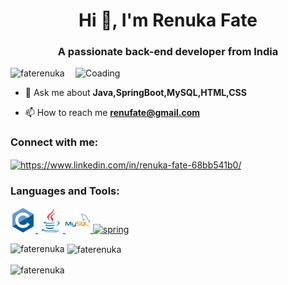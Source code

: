 <h1 align="center">Hi 👋, I'm Renuka Fate</h1>
<h3 align="center">A passionate back-end developer from India</h3>
<img align ="right" alt="Coading" width="400" src="https://user-images.githubusercontent.com/102985224/211582827-8fd748d6-9181-4c5f-a620-76168b861a4d.gif">

<p align="left"> <img src="https://komarev.com/ghpvc/?username=faterenuka&label=Profile%20views&color=0e75b6&style=flat" alt="faterenuka" /> </p>

- 💬 Ask me about **Java,SpringBoot,MySQL,HTML,CSS**

- 📫 How to reach me **renufate@gmail.com**

<h3 align="left">Connect with me:</h3>
<p align="left">
<a href="https://linkedin.com/in/https://www.linkedin.com/in/renuka-fate-68bb541b0/" target="blank"><img align="center" src="https://raw.githubusercontent.com/rahuldkjain/github-profile-readme-generator/master/src/images/icons/Social/linked-in-alt.svg" alt="https://www.linkedin.com/in/renuka-fate-68bb541b0/" height="30" width="40" /></a>
</p>

<h3 align="left">Languages and Tools:</h3>
<p align="left"> <a href="https://www.cprogramming.com/" target="_blank" rel="noreferrer"> <img src="https://raw.githubusercontent.com/devicons/devicon/master/icons/c/c-original.svg" alt="c" width="40" height="40"/> </a> <a href="https://www.java.com" target="_blank" rel="noreferrer"> <img src="https://raw.githubusercontent.com/devicons/devicon/master/icons/java/java-original.svg" alt="java" width="40" height="40"/> </a> <a href="https://www.mysql.com/" target="_blank" rel="noreferrer"> <img src="https://raw.githubusercontent.com/devicons/devicon/master/icons/mysql/mysql-original-wordmark.svg" alt="mysql" width="40" height="40"/> </a> <a href="https://spring.io/" target="_blank" rel="noreferrer"> <img src="https://www.vectorlogo.zone/logos/springio/springio-icon.svg" alt="spring" width="40" height="40"/> </a> </p>

<p><img align="left" src="https://github-readme-stats.vercel.app/api/top-langs?username=faterenuka&show_icons=true&locale=en&layout=compact" alt="faterenuka" /></p>

<p>&nbsp;<img align="center" src="https://github-readme-stats.vercel.app/api?username=faterenuka&show_icons=true&locale=en" alt="faterenuka" /></p>

<p><img align="center" src="https://github-readme-streak-stats.herokuapp.com/?user=faterenuka&" alt="faterenuka" /></p>
